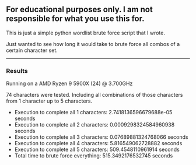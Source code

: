 **For educational purposes only. I am not responsible for what you use this for.**
---

This is just a simple python wordlist brute force script that I wrote.

Just wanted to see how long it would take to brute force all combos of a certain character set. 

---

### Results
Running on a AMD Ryzen 9 5900X (24) @ 3.700GHz

74 characters were tested. Including all combinations of those characters from 1 character up to 5 characters.

* Execution to complete all 1 characters: 2.7418136596679688e-05 seconds
* Execution to complete all 2 characters: 0.0009298324584960938 seconds
* Execution to complete all 3 characters: 0.07689881324768066 seconds
* Execution to complete all 4 characters: 5.816549062728882 seconds
* Execution to complete all 5 characters: 509.4548110961914 seconds
* Total time to brute force everything: 515.3492176532745 seconds
